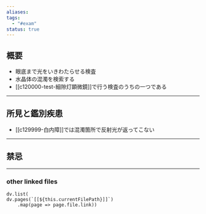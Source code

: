 ```yaml
---
aliases: 
tags:
  - "#exam"
status: true
---
```

## 概要
- 眼底まで光をいきわたらせる検査
- 水晶体の混濁を検索する
- [[c120000-test-細隙灯顕微鏡]]で行う検査のうちの一つである
---
## 所見と鑑別疾患
- [[c129999-白内障]]では混濁箇所で反射光が返ってこない

---
## 禁忌
---
### other linked files
```dataviewjs
dv.list(
dv.pages(`[[${this.currentFilePath}]]`)
	.map(page => page.file.link))
```
